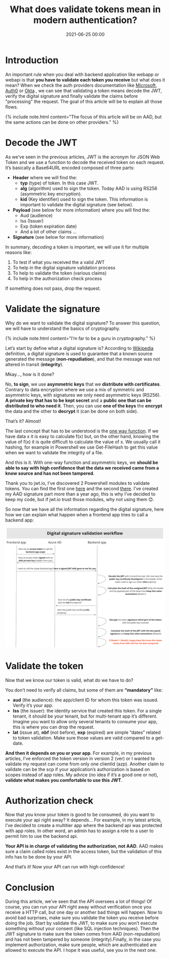 ﻿---
title: What does validate tokens mean in modern authentication?
date: 2021-06-25 00:00
categories: [identity]
tags: [identity,AAD]
---

# Introduction

An important rule when you deal with backend application like webapp or webapi is that **you have to validate each token you receive** but what does it mean? When we check the auth providers documentation like [Microsoft](https://docs.microsoft.com/en-us/azure/active-directory/develop/access-tokens#validating-tokens), [Auth0](https://auth0.com/docs/tokens/access-tokens/validate-access-tokens) or [Okta](https://developer.okta.com/docs/guides/validate-access-tokens/dotnet/overview/#retrieve-the-json-web-keys) , we can see that validating a token means decode the JWT, verify the digital signature and finally validate the claims before "processing" the request. The goal of this article will be to explain all those flows.

{% include note.html content="The focus of this article will be on AAD, but the same actions can be done on other providers." %}

# Decode the JWT

As we’ve seen in the previous articles, JWT is the acronym for JSON Web Token and we use a function to decode the received token on each request. It’s basically a Base64URL encoded composed of three parts:

* **Header** where we will find the:
    * **typ** (type) of token. In this case JWT.
    * **alg** (algorithm) used to sign the token. Today AAD is using RS256 (asymmetric key encryption).
    * **kid** (Key identifier) used to sign the token. This information is important to validate the digital signature (see below).
* **Payload** (see below for more information) where you will find the:
  *   Aud (audience) 
  *   Iss (Issuer)
  *   Exp (token expiration date)
  *   And a lot of other claims ...
*   **Signature** (see below for more information)

In summary, decoding a token is important, we will use it for multiple reasons like:

1.	To test if what you received the a valid JWT
2.	To help in the digital signature validation process
3.	To help to validate the token (various claims)
4.	To help in the authorization check process

If something does not pass, drop the request.

# Validate the signature

Why do we want to validate the digital signature? To answer this question, we will have to understand the basics of cryptography.

{% include note.html content="I’m far to be a guru in cryptography." %}

Let’s start by define what a digital signature is? According to [Wikipedia](https://en.wikipedia.org/wiki/Digital_signature) definition, a digital signature is used to guarantee that a known source generated the message (**non-repudiation**), and that the message was not altered in transit (**integrity**).

Mkay…, how is it done?

No, **to sign**, we use **asymmetric keys** that we **distribute with certificates**. Contrary to data encryption where we use a mix of symmetric and asymmetric keys, with signatures we only need asymmetric keys (RS256). **A private key that has to be kept secret** and a **public one that can be distributed to who need it**. Then, you can use **one of the keys** the **encrypt** the data and the other to **decrypt** it (can be done on both side).

That’s it? Almost!

The last concept that has to be understood is the [one way function](https://en.wikipedia.org/wiki/One-way_function). If we have data x it is easy to calculate f(x) but, on the other hand, knowing the value of f(x) it is quite difficult to calculate the value of x. We usually call it hashing, for example in Powershell we use Get-FileHash to get this value when we want to validate the integrity of a file.

And this is it. With one-way function and asymmetric keys, we **should be able to say with high confidence that the data we received came from a know source and has not been tampered**.

Thank you to jwt.io, I’ve discovered 2 Powershell modules to validate tokens. You can find the first one [here](https://github.com/DigitalAXPP/jwtPS) and the second [there](https://github.com/SP3269/posh-jwt/blob/master/JWT/JWT.psm1). I’ve created my AAD signature part more than a year ago, this is why I’ve decided to keep my code, but if jwt.io trust those modules, why not using them 😊.

So now that we have all the information regarding the digital signature, here how we can explain what happen when a frontend app tries to call a backend app:

![signature](/assets/img/2021-06-25/signature.jpg)

# Validate the token

Now that we know our token is valid, what do we have to do? 

You don’t need to verify all claims, but some of them are **“mandatory”** like:

* **aud** (the audience): the app/client ID for whom this token was issued. Verify it’s your app.
* **Iss** (the issuer): the identity service that created this token. For a single tenant, it should be your tenant, but for multi-tenant app it’s different. Imagine you want to allow only several tenants to consume your app, this is where you can drop the request.
* **Iat** (issue at), **nbf** (not before), **exp** (expired) are simple “dates” related to token validation. Make sure those values are valid compared to a get-date.

**And then it depends on you or your app**. For example, in my previous articles, I’ve enforced the token version in version 2 (ver) or I wanted to validate my request can come from only one clientId (azp). Another claim to validate can be the scp if your application’s authorization is based on scopes instead of app roles. My advice (no idea if it’s a good one or not), **validate what makes you comfortable to use this JWT**.

# Authorization check

Now that you know your token is good to be consumed, do you want to execute your api right away?  It depends… For example, in my latest article, I’ve decided to create a multitier app where the backend api was protected with app roles. In other word, an admin has to assign a role to a user to permit him to use the backend api. 

**Your API is in charge of validating the authorization, not AAD**. AAD makes sure a claim called roles exist in the access token, but the validation of this info has to be done by your API.

And that’s it! Now your API can run with high confidence!

# Conclusion
During this article, we’ve seen that the API oversees a lot of things! Of course, you can run your API right away without verification once you receive a HTTP call, but one day or another bad things will happen. Now to avoid bad surprises, make sure you validate the token you receive before doing the job. Start by validate the JWT, to make sure you won’t execute something without your consent (like SQL injection techniques). Then the JWT signature to make sure the token comes from AAD (non-repudiation) and has not been tampered by someone (integrity).Finally, in the case you implement authorization, make sure people, which are authenticated are allowed to execute the API. I hope it was useful, see you in the next one.
